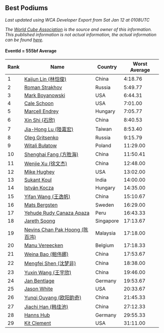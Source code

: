 ## Best Podiums

*Last updated using WCA Developer Export from Sat Jan 12 at 0108UTC*

*The [World Cube Association](https://www.worldcubeassociation.org) is the source and owner of this information. This published information is not actual information, the actual information can be found [here](https://www.worldcubeassociation.org/results).*

#### EventId = 555bf Average

|Rank|Name|Country|Worst Average|  
|--|--|--|--|  
|1|[Kaijun Lin (林恺俊)](https://www.worldcubeassociation.org/persons/2013LINK01)|China|4:18.76|  
|2|[Roman Strakhov](https://www.worldcubeassociation.org/persons/2012STRA02)|Russia|5:49.77|  
|3|[Mark Boyanowski](https://www.worldcubeassociation.org/persons/2014BOYA01)|USA|6:44.31|  
|4|[Cale Schoon](https://www.worldcubeassociation.org/persons/2014SCHO02)|USA|7:01.00|  
|5|[Marcell Endrey](https://www.worldcubeassociation.org/persons/2007ENDR01)|Hungary|7:05.77|  
|6|[Xin Shi (石欣)](https://www.worldcubeassociation.org/persons/2010SHIX01)|China|8:40.53|  
|7|[Jia-Hong Lu (陸嘉宏)](https://www.worldcubeassociation.org/persons/2007LUJI01)|Taiwan|8:53.40|  
|8|[Oleg Gritsenko](https://www.worldcubeassociation.org/persons/2011GRIT01)|Russia|9:15.79|  
|9|[Witali Bułatow](https://www.worldcubeassociation.org/persons/2015BUAT01)|Poland|11:29.00|  
|10|[Shenghai Fang (方胜海)](https://www.worldcubeassociation.org/persons/2016FANG01)|China|11:50.41|  
|11|[Wenjie Xu (徐文杰)](https://www.worldcubeassociation.org/persons/2016XUWE02)|China|12:48.00|  
|12|[Mike Hughey](https://www.worldcubeassociation.org/persons/2007HUGH01)|USA|13:02.00|  
|13|[Sukant Koul](https://www.worldcubeassociation.org/persons/2014KOUL01)|India|14:00.00|  
|14|[István Kocza](https://www.worldcubeassociation.org/persons/2005KOCZ01)|Hungary|14:35.00|  
|15|[Yifan Wang (王逸帆)](https://www.worldcubeassociation.org/persons/2017WANY29)|China|15:10.67|  
|16|[Mats Bergsten](https://www.worldcubeassociation.org/persons/2008BERG04)|Sweden|16:29.00|  
|17|[Yehude Rudy Canaza Apaza](https://www.worldcubeassociation.org/persons/2013APAZ01)|Peru|16:43.33|  
|18|[Jareth Soong](https://www.worldcubeassociation.org/persons/2016SOON01)|Singapore|17:13.67|  
|19|[Nevins Chan Pak Hoong (陈百鸿)](https://www.worldcubeassociation.org/persons/2010CHAN20)|Malaysia|17:18.00|  
|20|[Manu Vereecken](https://www.worldcubeassociation.org/persons/2010VERE01)|Belgium|17:18.33|  
|21|[Weina Bao (鲍伟娜)](https://www.worldcubeassociation.org/persons/2015BAOW01)|China|17:53.67|  
|22|[Mengfei Shen (沈梦非)](https://www.worldcubeassociation.org/persons/2018SHEN07)|China|18:38.00|  
|23|[Yuxin Wang (王宇欣)](https://www.worldcubeassociation.org/persons/2009WANG62)|China|19:46.00|  
|24|[Jan Bentlage](https://www.worldcubeassociation.org/persons/2010BENT01)|Germany|19:53.67|  
|25|[Jason White](https://www.worldcubeassociation.org/persons/2016WHIT16)|USA|20:33.67|  
|26|[Yunqi Ouyang (欧阳韵奇)](https://www.worldcubeassociation.org/persons/2007YUNQ01)|China|21:45.33|  
|27|[Jiachi Han (韩佳池)](https://www.worldcubeassociation.org/persons/2014HANJ02)|China|27:12.33|  
|28|[Hanns Hub](https://www.worldcubeassociation.org/persons/2013HUBH01)|Germany|29:55.33|  
|29|[Kit Clement](https://www.worldcubeassociation.org/persons/2008CLEM01)|USA|31:11.00|  
